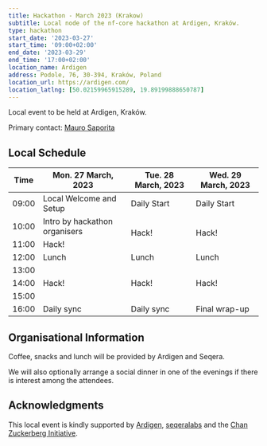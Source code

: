 ```yaml
---
title: Hackathon - March 2023 (Krakow)
subtitle: Local node of the nf-core hackathon at Ardigen, Kraków.
type: hackathon
start_date: '2023-03-27'
start_time: '09:00+02:00'
end_date: '2023-03-29'
end_time: '17:00+02:00'
location_name: Ardigen
address: Podole, 76, 30-394, Kraków, Poland
location_url: https://ardigen.com/
location_latlng: [50.02159965915289, 19.89199888650787]
---
```


Local event to be held at Ardigen, Kraków.

Primary contact: [<i class="fab fa-slack"></i> Mauro Saporita](https://nfcore.slack.com/team/U03PV7P60KA)

## Local Schedule

<div class="table-responsive">
    <table class="table table-hover table-sm table-bordered">
        <thead>
            <tr>
                <th>Time</th>
                <th>Mon. 27 March, 2023</th>
                <th>Tue. 28 March, 2023</th>
                <th>Wed. 29 March, 2023</th>
            </tr>
        </thead>
        <tbody>
            <tr>
                <td data-timestamp="1679900400" data-timeformat="HH:mm z">09:00</td>
                <td rowspan="1">Local Welcome and Setup</td>
                <td rowspan="1">Daily Start</td>
                <td rowspan="1">Daily Start</td>
            </tr>
            <tr>
                <td data-timestamp="1679904000" data-timeformat="HH:mm z">10:00</td>
                <td rowspan="1">Intro by hackathon organisers</td>
                <td rowspan="2">Hack!</td>
                <td rowspan="2">Hack!</td>
            </tr>
            <tr>
                <td data-timestamp="1679907600" data-timeformat="HH:mm z">11:00</td>
                <td rowspan="1">Hack!</td>
            </tr>
            <tr>
                <td data-timestamp="1679911200" data-timeformat="HH:mm z">12:00</td>
                <td rowspan="1">Lunch</td>
                <td rowspan="1">Lunch</td>
                <td rowspan="1">Lunch</td>
            </tr>
            <tr>
                <td data-timestamp="1679914800" data-timeformat="HH:mm z">13:00</td>
                <td rowspan="3">Hack!</td>
                <td rowspan="3">Hack!</td>
                <td rowspan="3">Hack!</td>
            </tr>
            <tr>
                <td data-timestamp="1679918400" data-timeformat="HH:mm z">14:00</td>
            </tr>
            <tr>
                <td data-timestamp="1679922000" data-timeformat="HH:mm z">15:00</td>
            </tr>
            <tr>
                <td data-timestamp="1679925600" data-timeformat="HH:mm z">16:00</td>
                <td>Daily sync</td>
                <td>Daily sync</td>
                <td>Final wrap-up</td>
            </tr>
        </tbody>
    </table>
</div>

## Organisational Information

Coffee, snacks and lunch will be provided by Ardigen and Seqera.

We will also optionally arrange a social dinner in one of the evenings if there is interest among the attendees.

## Acknowledgments

This local event is kindly supported by [Ardigen](https://ardigen.com/), [seqeralabs](https://seqera.io) and the [Chan Zuckerberg Initiative](https://chanzuckerberg.com).
